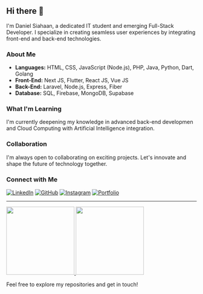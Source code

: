 ## Hi there 👋

I'm Daniel Siahaan, a dedicated IT student and emerging Full-Stack Developer. I specialize in creating seamless user experiences by integrating front-end and back-end technologies.

### About Me
- **Languages:** HTML, CSS, JavaScript (Node.js), PHP, Java, Python, Dart, Golang
- **Front-End:** Next JS, Flutter, React JS, Vue JS
- **Back-End:** Laravel, Node.js, Express, Fiber
- **Database:** SQL, Firebase, MongoDB, Supabase

### What I'm Learning
I'm currently deepening my knowledge in advanced back-end developmen and Cloud Computing with Artificial Intelligence integration.

### Collaboration
I'm always open to collaborating on exciting projects. Let's innovate and shape the future of technology together.

### Connect with Me

[![LinkedIn](https://img.shields.io/badge/LinkedIn-%230077B5.svg?logo=linkedin&logoColor=white)](https://www.linkedin.com/in/daniel-siahaan-ab03b6204/)
[![GitHub](https://img.shields.io/badge/GitHub-%23121011.svg?logo=github&logoColor=white)](https://github.com/nielshn)
[![Instagram](https://img.shields.io/badge/Instagram-%23E4405F.svg?logo=instagram&logoColor=white)](https://instagram.com/niel.shn11)
[![Portfolio](https://img.shields.io/badge/Portfolio-%23000000.svg?logo=firefox&logoColor=white)](https://yourportfolio.com)

---

<p align="left">
<a href="https://github.com/nielshn">
  <img height="180em" src="https://github-readme-stats-eight-theta.vercel.app/api?username=nielshn&show_icons=true&theme=algolia&include_all_commits=true&count_private=true"/>
  <img height="180em" src="https://github-readme-stats-eight-theta.vercel.app/api/top-langs/?username=nielshn&layout=compact&theme=algolia"/>
</a>
</p>

Feel free to explore my repositories and get in touch!
